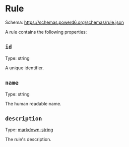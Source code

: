 # Rule

Schema: https://schemas.powerd6.org/schemas/rule.json

A rule contains the following properties:

## `id`

Type: string

A unique identifier.

## `name`

Type: string

The human readable name.

## `description`

Type: [markdown-string](markdown-string.md)

The rule's description.
